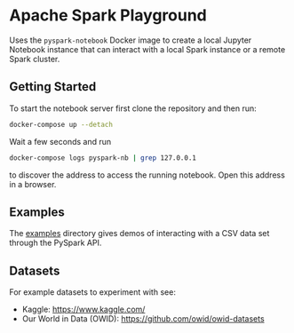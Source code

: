 # Apache Spark Playground

Uses the `pyspark-notebook` Docker image to create a local
Jupyter Notebook instance that can interact with a local Spark instance or
a remote Spark cluster.

## Getting Started

To start the notebook server first clone the repository and then run:

```sh
docker-compose up --detach
```

Wait a few seconds and run

```sh
docker-compose logs pyspark-nb | grep 127.0.0.1
```

to discover the address to access the running notebook. Open this address
in a browser.

## Examples

The [examples](./examples) directory gives demos of interacting
with a CSV data set through the PySpark API.

## Datasets

For example datasets to experiment with see:

- Kaggle: <https://www.kaggle.com/>
- Our World in Data (OWID): <https://github.com/owid/owid-datasets>
